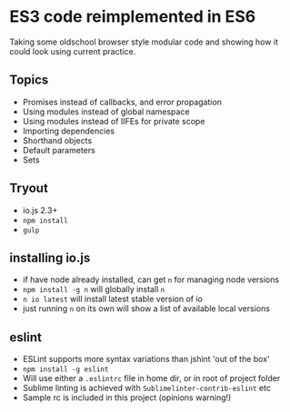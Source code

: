 # ES3 code reimplemented in ES6

Taking some oldschool browser style modular code and showing how it could look using current practice.

## Topics

- Promises instead of callbacks, and error propagation
- Using modules instead of global namespace
- Using modules instead of IIFEs for private scope
- Importing dependencies
- Shorthand objects
- Default parameters
- Sets

## Tryout

- io.js 2.3+
- `npm install`
- `gulp`

## installing io.js

- if have node already installed, can get `n` for managing node versions
- `npm install -g n` will globally install `n`
- `n io latest` will install latest stable version of io
- just running `n` on its own will show a list of available local versions

## eslint

- ESLint supports more syntax variations than jshint 'out of the box'
- `npm install -g eslint`
- Will use either a `.eslintrc` file in home dir, or in root of project folder
- Sublime linting is achieved with `Sublimelinter-contrib-eslint` etc
- Sample rc is included in this project (opinions warning!)
